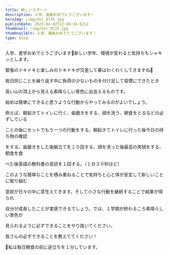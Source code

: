 ```yaml
---
title: 新しいスタート
description: 入学、進級おめでとうございます！
heroImg: /img/dsc_0725.jpg
publishDate: 2023-04-02T12:46:34.621Z
thumbnail: /img/dsc_0725.jpg
thumbnailAlt: 入学、進級おめでとうございます！
type: blog
---
```

入学、進学おめでとうございます🌸新しい学年、環境が変わると気持ちもシャキッとします。

緊張のドキドキと楽しみのドキドキが交差して春はわくわくしてきますね🌈

毎日同じことを繰り返す中に負荷の少ないものを付け足して習慣にできたとき

高い山の頂上から見える素晴らしい景色に出会えるものです。

始めは簡単にできると思うような行動からやってみるのがよいでしょう。

例えば、朝起きてトイレに行く、歯磨きをする、顔を洗う、朝食をとるなどの必ずしている

ことの後にセットでもう一つの行動をする。朝起きてトイレに行った後今日の持ち物の確認

をする、歯磨きをした後腕立てを１０回する、顔を洗った後最高の笑顔をする、朝食を食

べた後英語の教科書の音読を１回する。（１分３０秒ほど）

このような簡単なことを積み重ねることで気持ちと心と体が安定して新しいことに取り組む

意欲が日々の中に芽生えてきます。そして小さな行動を継続することで結果が得られ

自分が成長したことが実感できるでしょう。では、１学期が終わるころ素晴らしい景色が

見られるように必ずできることをやり抜いてください。

皆さんの必ずできることを教えててください！

👻私は毎日朝食の前に逆立ちを１分しています。

![]()